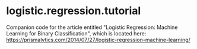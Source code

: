 logistic.regression.tutorial
============================

Companion code for the article entitled "Logistic Regression: Machine Learning for Binary Classification", which is located here: https://prismalytics.com/2014/07/27/logistic-regression-machine-learning/
